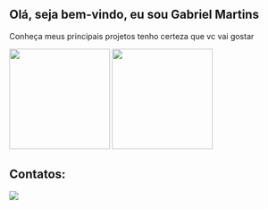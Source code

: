 ## Olá, seja bem-vindo, eu sou Gabriel Martins
Conheça meus principais projetos tenho certeza que vc vai gostar
<div align="center">
</div>


<div align="left">
<img height="180em" src="https://github-readme-stats.vercel.app/api/top-langs/?username=Dev-Gabriel-Martins&show_icons=true&hide_border=true&layout=compact&langs_count=8&theme=dark"/>	
<img height="180em" src="https://github-readme-streak-stats.herokuapp.com/?user=Dev-Gabriel-Martins&show_icons=true&hide_border=true&count_private=true&include_all_commits=true&theme=dark" />
</div>

  
## Contatos:

<div>
<a href="https://www.linkedin.com/in/devgabrielmartins/" target="_blank"><img src="https://img.shields.io/badge/-LinkedIn-%230077B5?style=for-the-badge&logo=linkedin&logoColor=white" target="_blank"></a>   
</div>
